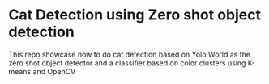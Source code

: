 # Cat Detection using Zero shot object detection

This repo showcase how to do cat detection based on Yolo World as the zero shot object detector and a classifier based on color clusters using K-means and OpenCV
